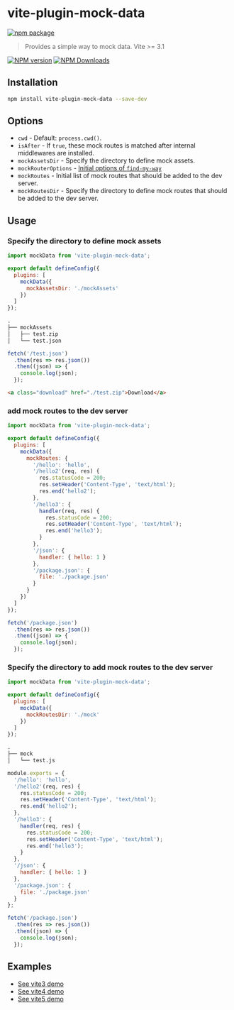# vite-plugin-mock-data

[![npm package](https://nodei.co/npm/vite-plugin-mock-data.png?downloads=true&downloadRank=true&stars=true)](https://www.npmjs.com/package/vite-plugin-mock-data)

> Provides a simple way to mock data. Vite >= 3.1

[![NPM version](https://img.shields.io/npm/v/vite-plugin-mock-data.svg?style=flat)](https://npmjs.org/package/vite-plugin-mock-data)
[![NPM Downloads](https://img.shields.io/npm/dm/vite-plugin-mock-data.svg?style=flat)](https://npmjs.org/package/vite-plugin-mock-data)

## Installation

```bash
npm install vite-plugin-mock-data --save-dev
```

## Options

* `cwd` - Default: `process.cwd()`.
* `isAfter` - If `true`, these mock routes is matched after internal middlewares are installed.
* `mockAssetsDir` - Specify the directory to define mock assets.
* `mockRouterOptions` - [Initial options of `find-my-way`](https://github.com/delvedor/find-my-way#findmywayoptions)
* `mockRoutes` - Initial list of mock routes that should be added to the dev server.
* `mockRoutesDir` - Specify the directory to define mock routes that should be added to the dev server.

## Usage

### Specify the directory to define mock assets

```js
import mockData from 'vite-plugin-mock-data';

export default defineConfig({
  plugins: [
    mockData({
      mockAssetsDir: './mockAssets'
    })
  ]
});
```

```txt
.
├── mockAssets
│   ├── test.zip
│   └── test.json
```

```js
fetch('/test.json')
  .then(res => res.json())
  .then((json) => {
    console.log(json);
  });
```

```html
<a class="download" href="./test.zip">Download</a>
```

### add mock routes to the dev server

```js
import mockData from 'vite-plugin-mock-data';

export default defineConfig({
  plugins: [
    mockData({
      mockRoutes: {
        '/hello': 'hello',
        '/hello2'(req, res) {
          res.statusCode = 200;
          res.setHeader('Content-Type', 'text/html');
          res.end('hello2');
        },
        '/hello3': {
          handler(req, res) {
            res.statusCode = 200;
            res.setHeader('Content-Type', 'text/html');
            res.end('hello3');
          }
        },
        '/json': {
          handler: { hello: 1 }
        },
        '/package.json': {
          file: './package.json'
        }
      }
    })
  ]
});
```

```js
fetch('/package.json')
  .then(res => res.json())
  .then((json) => {
    console.log(json);
  });
```

### Specify the directory to add mock routes to the dev server

```js
import mockData from 'vite-plugin-mock-data';

export default defineConfig({
  plugins: [
    mockData({
      mockRoutesDir: './mock'
    })
  ]
});
```

```txt
.
├── mock
│   └── test.js
```

```js
module.exports = {
  '/hello': 'hello',
  '/hello2'(req, res) {
    res.statusCode = 200;
    res.setHeader('Content-Type', 'text/html');
    res.end('hello2');
  },
  '/hello3': {
    handler(req, res) {
      res.statusCode = 200;
      res.setHeader('Content-Type', 'text/html');
      res.end('hello3');
    }
  },
  '/json': {
    handler: { hello: 1 }
  },
  '/package.json': {
    file: './package.json'
  }
};
```

```js
fetch('/package.json')
  .then(res => res.json())
  .then((json) => {
    console.log(json);
  });
```

## Examples

* [See vite3 demo](../../examples/vite3-mock-data) 
* [See vite4 demo](../../examples/vite4-mock-data)
* [See vite5 demo](../../examples/vite5-mock-data)
